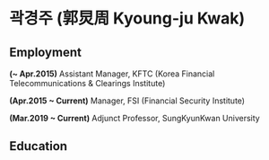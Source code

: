 # 곽경주 (郭炅周 Kyoung-ju Kwak)

## Employment

**(~ Apr.2015)** Assistant Manager, KFTC (Korea Financial Telecommunications & Clearings Institute)

**(Apr.2015 ~ Current)** Manager, FSI (Financial Security Institute)

**(Mar.2019 ~ Current)** Adjunct Professor, SungKyunKwan University

## Education
